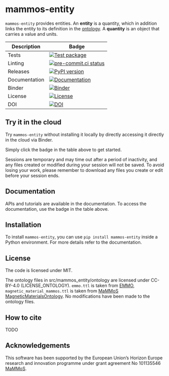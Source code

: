 # mammos-entity

`mammos-entity` provides entities. An **entity** is a quantity, which in addition links the entity to its definition in the [ontology](https://mammos-project.github.io/MagneticMaterialsOntology/doc/magnetic_material_mammos.html). A **quantity** is an object that carries a value and units.

| Description   | Badge                                                                                                                                                                                    |
|---------------|------------------------------------------------------------------------------------------------------------------------------------------------------------------------------------------|
| Tests         | [![Test package](https://github.com/MaMMoS-project/mammos-entity/actions/workflows/test.yml/badge.svg)](https://github.com/MaMMoS-project/mammos-entity/actions/workflows/test.yml)        |
| Linting       | [![pre-commit.ci status](https://results.pre-commit.ci/badge/github/MaMMoS-project/mammos-entity/main.svg)](https://results.pre-commit.ci/latest/github/MaMMoS-project/mammos-entity/main) |
| Releases      | [![PyPI version](https://badge.fury.io/py/mammos-entity.svg)](https://badge.fury.io/py/mammos-entity)                                                                                      |
| Documentation | [![Documentation](https://img.shields.io/badge/Docs-mammos--project.github.io%2Fmammos-blue)](https://mammos-project.github.io/mammos/index.html)                                        |
| Binder        | [![Binder](https://mybinder.org/badge_logo.svg)](https://mybinder.org/v2/gh/mammos-project/mammos-entity/latest?urlpath=lab%2Ftree%2Fexamples)                                       |
| License       | [![License](https://img.shields.io/badge/License-MIT-blue.svg)](https://opensource.org/licenses/MIT)                                                                                     |
| DOI           | [![DOI](https://zenodo.org/badge/DOI/10.5281/zenodo.15754819.svg)](https://doi.org/10.5281/zenodo.15754819)                                                                               |


## Try it in the cloud
Try `mammos-entity` without installing it locally by directly accessing it directly in the cloud
via Binder.

Simply click the badge in the table above to get started.

Sessions are temporary and may time out after a period of inactivity, and any files
created or modified during your session will not be saved.
To avoid losing your work, please remember to download any files you create or edit
before your session ends.

## Documentation

APIs and tutorials are available in the documentation. To access the documentation, use the badge in the table above.

## Installation

To install `mammos-entity`, you can use `pip install mammos-entity` inside a Python environment.
For more details refer to the documentation.

## License

The code is licensed under MIT.

The ontology files in src/mammos_entity/ontology are licensed under CC-BY-4.0
(LICENSE_ONTOLOGY). `emmo.ttl` is taken from
[EMMO](https://github.com/emmo-repo/EMMO), `magnetic_material_mammos.ttl` is
taken from [MaMMoS
MagneticMaterialsOntology](https://github.com/MaMMoS-project/MagneticMaterialsOntology/tree/main).
No modifications have been made to the ontology files.

## How to cite

TODO

## Acknowledgements

This software has been supported by the European Union’s Horizon Europe research and innovation programme under grant agreement No 101135546 [MaMMoS](https://mammos-project.github.io/).
